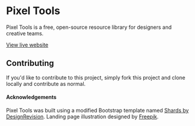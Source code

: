 # Pixel Tools
Pixel Tools is a free, open-source resource library for designers and creative teams.

[View live website](https://cjgetty.github.io/pixeltools/)

## Contributing
If you'd like to contribute to this project, simply fork this project and clone locally and contribute as normal.

#### Acknowledgements
Pixel Tools was built using a modified Bootstrap template named [Shards by DesignRevision](https://github.com/DesignRevision/shards-ui).
Landing page illustration designed by [Freepik](https://www.freepik.com/free-vector/landing-page-template-with-teamwork-concept_2592306.htm).
